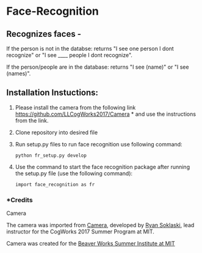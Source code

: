 # Face-Recognition

## Recognizes faces - 
If the person is not in the databse: returns "I see one person I dont recognize" or "I see ____ people I dont recognize".

If the person/people are in the database: returns "I see (name)" or "I see (names)".

## Installation Instuctions:

1) Please install the camera from the following link https://github.com/LLCogWorks2017/Camera * and use the instructions from the link.

2) Clone repository into desired file 

3) Run setup.py files to run face recognition use following command:

      ```python fr_setup.py develop```
      
4) Use the command to start the face recognition package after running the setup.py file (use the following command): 
     
     ```import face_recognition as fr```

### \*Credits

Camera

The camera was imported from [Camera](https://github.com/LLCogWorks2017/Camera), developed by [Ryan Soklaski](https://github.com/LLrsokl), lead instructor for the CogWorks 2017 Summer Program at MIT. 

Camera was created for the [Beaver Works Summer Institute at MIT](https://beaverworks.ll.mit.edu/CMS/bw/bwsi)
